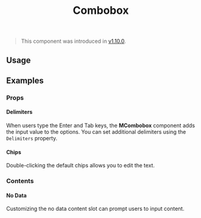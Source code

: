 ﻿---
title: Combobox
desc: "**MCombobox** is a component that allows users to input values that are not present in the provided items, extending the functionality of [MAutocomplete](/blazor/components/autocompletes)."
release: v1.10.0
related:
  - /blazor/components/autocompletes
  - /blazor/components/cascaders
  - /blazor/components/selects
---

> This component was introduced in [v1.10.0](/blazor/getting-started/release-notes?v=v1.10.0).

## Usage

<masa-example file="Examples.components.combobox.Usage"></masa-example>

## Examples

### Props

#### Delimiters

When users type the Enter and Tab keys, the **MCombobox** component adds the input value to the options. You can set additional delimiters using the `Delimiters` property.

<masa-example file="Examples.components.combobox.Delimiters"></masa-example>

#### Chips

Double-clicking the default chips allows you to edit the text.

<masa-example file="Examples.components.combobox.Chips"></masa-example>

### Contents

#### No Data

Customizing the no data content slot can prompt users to input content.

<masa-example file="Examples.components.combobox.NoDataContent"></masa-example>
